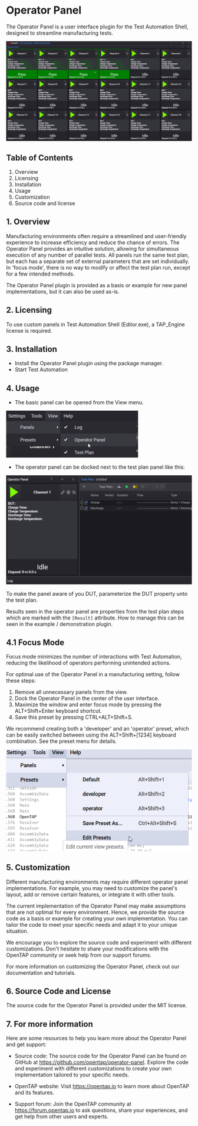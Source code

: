 # Operator Panel

The Operator Panel is a user interface plugin for the Test Automation Shell, designed to streamline manufacturing tests.

![operator ui](images/operator-ui.png)

## Table of Contents

1. Overview
2. Licensing
3. Installation
4. Usage
5. Customization
6. Source code and license


## 1. Overview

Manufacturing environments often require a streamlined and user-friendly experience to increase efficiency and reduce the chance of errors. The Operator Panel provides an intuitive solution, allowing for simultaneous execution of any number of parallel tests. All panels run the same test plan, but each has a separate set of external parameters that are set individually. In 'focus mode', there is no way to modify or affect the test plan run, except for a few intended methods.

The Operator Panel plugin is provided as a basis or example for new panel implementations, but it can also be used as-is.


## 2. Licensing
To use custom panels in Test Automation Shell (Editor.exe), a TAP_Engine license is required.

## 3. Installation

- Install the Operator Panel plugin using the package manager.
- Start Test Automation

## 4. Usage
- The basic panel can be opened from the View menu.

![view menu](images/view-menu.png)

- The operator panel can be docked next to the test plan panel like this:

![view menu](images/operator-test-plan.png)


To make the panel aware of you DUT, parameterize the DUT property unto the test plan.

Results seen in the operator panel are properties from the test plan steps which are marked with the `[Result]` attribute. How to manage this can be seen in the example / demonstration plugin.

## 4.1 Focus Mode

Focus mode minimizes the number of interactions with Test Automation, reducing the likelihood of operators performing unintended actions.

For optimal use of the Operator Panel in a manufacturing setting, follow these steps:

1. Remove all unnecessary panels from the view.
2. Dock the Operator Panel in the center of the user interface.
3. Maximize the window and enter focus mode by pressing the ALT+Shift+Enter keyboard shortcut.
4. Save this preset by pressing CTRL+ALT+Shift+S.

We recommend creating both a 'developer' and an 'operator' preset, which can be easily switched between using the ALT+Shift+[1234] keyboard combination. See the preset menu for details.

![Presets menu](images/presets-view.png)


## 5. Customization
Different manufacturing environments may require different operator panel implementations. For example, you may need to customize the panel's layout, add or remove certain features, or integrate it with other tools.

The current implementation of the Operator Panel may make assumptions that are not optimal for every environment. Hence, we provide the source code as a basis or example for creating your own implementation. You can tailor the code to meet your specific needs and adapt it to your unique situation.

We encourage you to explore the source code and experiment with different customizations. Don't hesitate to share your modifications with the OpenTAP community or seek help from our support forums.

For more information on customizing the Operator Panel, check out our documentation and tutorials.

## 6. Source Code and License
The source code for the Operator Panel is provided under the MIT license.

## 7. For more information
Here are some resources to help you learn more about the Operator Panel and get support:

- Source code: The source code for the Operator Panel can be found on GitHub at https://github.com/opentap/operator-panel. Explore the code and experiment with different customizations to create your own implementation tailored to your specific needs.

- OpenTAP website: Visit https://opentap.io to learn more about OpenTAP and its features.

- Support forum: Join the OpenTAP community at https://forum.opentap.io to ask questions, share your experiences, and get help from other users and experts.